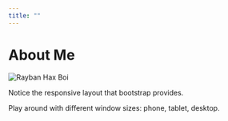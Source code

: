 ```yaml
---
title: ""
---
```


<h1 class="text-center font-title">About Me</h1>

<img src="/img/rayban_hax_boi.gif" alt="Rayban Hax Boi" class="img-circle center-block" />

<div class="text-center" markdown=1>

Notice the responsive layout that bootstrap provides.  

Play around with different window sizes: phone, tablet, desktop.

</div>
